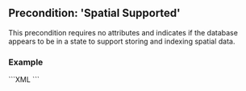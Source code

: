 Precondition: 'Spatial Supported'
------------------------------------

This precondition requires no attributes and indicates if the database appears to be in a state to
support storing and indexing spatial data.

<h3>Example</h3>
```XML
<preConditions>
   <spatial:spatialSupported />
</preConditions>
```
